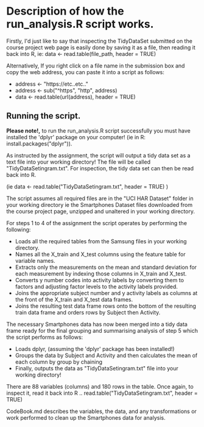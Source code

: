 
# Description of how the run_analysis.R script works.

Firstly, I'd just like to say that inspecting the TidyDataSet submitted on the course project web page is easily done by
saving it as a file, then reading it back into R, ie: data <- read.table(file_path, header = TRUE)

Alternatively, If you right click on a file name in the submission box and copy the web address, you can paste it into a script as follows:
- address <- "https://etc..etc.."
- address <- sub("^https", "http", address)
- data <- read.table(url(address), header = TRUE)

## Running the script.

**Please note!,** to run the run_analysis.R script successfully you must have installed the 'dplyr' package on your computer!
(ie in R:  install.packages("dplyr")).

As instructed by the assignment, the script will output a tidy data set as a text file into your working directory!
The file will be called "TidyDataSetingram.txt". For inspection, the tidy data set can then be read back into R.

(ie   data <- read.table("TidyDataSetingram.txt", header = TRUE) )

The script assumes all required files are in the "UCI HAR Dataset" folder in your working directory
ie the Smartphones Dataset files downloaded from the course project page, unzipped and unaltered in your working directory.

For steps 1 to 4 of the assignment the script operates by performing the following:

* Loads all the required tables from the Samsung files in your working directory.
* Names all the X_train and X_test columns using the feature table for variable names.
* Extracts only the measurements on the mean and standard deviation for each measurement by indexing those columns in X_train and X_test.
* Converts y number codes into activity labels by converting them to factors and adjusting factor levels to the activity labels provided.
* Joins the appropriate subject number and y activity labels as columns at the front of the  X_train and X_test data frames.
* Joins the resulting test data frame rows onto the bottom of the resulting train data frame and orders rows by Subject then Activity.

The necessary Smartphones data has now been merged into a tidy data frame ready for the final grouping and summarising analysis 
of step 5 which the script performs as follows:
 
* Loads dplyr, (assuming the 'dplyr' package has been installed!)
* Groups the data by Subject and Activity and then calculates the mean of each column by group by chaining
* Finally, outputs the data as "TidyDataSetingram.txt" file into your working directory!

There are 88 variables (columns) and 180 rows in the table.
Once again, to inspect it, read it back into R ..   read.table("TidyDataSetingram.txt", header = TRUE)

CodeBook.md describes the variables, the data, and any transformations or work performed to clean up the Smartphones data for analysis.